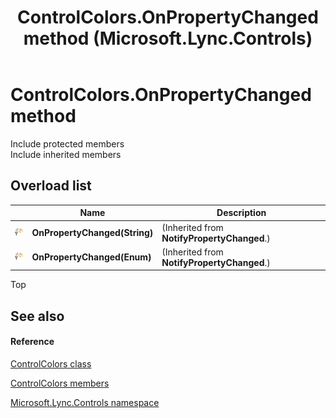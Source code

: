 ﻿---
title: ControlColors.OnPropertyChanged method  (Microsoft.Lync.Controls)
TOCTitle: 'OnPropertyChanged method '
ms:assetid: Overload:Microsoft.Lync.Controls.ControlColors.OnPropertyChanged_DI_3_UC_OCS14MrefLyncWPF
ms:mtpsurl: https://msdn.microsoft.com/en-us/library/microsoft.lync.controls.controlcolors.onpropertychanged_di_3_uc_ocs14mreflyncwpf(v=office.15)
ms:contentKeyID: 48598833
ms.date: 07/28/2014
mtps_version: v=office.15
f1_keywords:
- Microsoft.Lync.Controls.ControlColors.OnPropertyChanged
dev_langs:
- CSharp
- JScript
- VB
- other
---

# ControlColors.OnPropertyChanged method

Include protected members  
Include inherited members  

## Overload list

<table>
<thead>
<tr class="header">
<th> </th>
<th>Name</th>
<th>Description</th>
</tr>
</thead>
<tbody>
<tr class="odd">
<td><img src="images/Hh347903.protmethod(Office.15).gif" title="Protected method" alt="Protected method" /></td>
<td><strong>OnPropertyChanged(String)</strong></td>
<td>(Inherited from <strong>NotifyPropertyChanged</strong>.)</td>
</tr>
<tr class="even">
<td><img src="images/Hh347903.protmethod(Office.15).gif" title="Protected method" alt="Protected method" /></td>
<td><strong>OnPropertyChanged(Enum)</strong></td>
<td>(Inherited from <strong>NotifyPropertyChanged</strong>.)</td>
</tr>
</tbody>
</table>


Top

## See also

#### Reference

[ControlColors class](controlcolors-class-microsoft-lync-controls_1.md)

[ControlColors members](controlcolors-members-microsoft-lync-controls_1.md)

[Microsoft.Lync.Controls namespace](microsoft-lync-controls-namespace_1.md)

